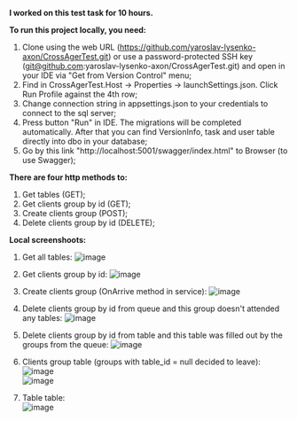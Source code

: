 **I worked on this test task for 10 hours.**

**To run this project locally, you need:**
1. Clone using the web URL (https://github.com/yaroslav-lysenko-axon/CrossAgerTest.git) or use a password-protected SSH key (git@github.com:yaroslav-lysenko-axon/CrossAgerTest.git) and open in your IDE via "Get from Version Control" menu;
2. Find in CrossAgerTest.Host -> Properties -> launchSettings.json. Click Run Profile against the 4th row;
3. Change connection string in appsettings.json to your credentials to connect to the sql server;
4. Press button "Run" in IDE. The migrations will be completed automatically. After that you can find VersionInfo, task and user table directly into dbo in your database;
5. Go by this link "http://localhost:5001/swagger/index.html" to Browser (to use Swagger);

**There are four http methods to:**
1. Get tables (GET);
2. Get clients group by id (GET);
3. Create clients group (POST);
4. Delete clients group by id (DELETE);

**Local screenshoots:**
1. Get all tables:
![image](https://github.com/yaroslav-lysenko-axon/CrossAgerTest/assets/88324041/2f44463a-0cb4-45b3-932c-b9439f46d1b9)

2. Get clients group by id:
![image](https://github.com/yaroslav-lysenko-axon/CrossAgerTest/assets/88324041/7b1bd52f-0d76-48e4-be2a-67bcfebe93d9)

3. Create clients group (OnArrive method in service):
![image](https://github.com/yaroslav-lysenko-axon/CrossAgerTest/assets/88324041/80df98d7-8781-48cd-9f8d-fb98e8f85dcb)

4. Delete clients group by id from queue and this group doesn't attended any tables:
![image](https://github.com/yaroslav-lysenko-axon/CrossAgerTest/assets/88324041/bb8d850f-1aad-400b-90c2-30d86bbf72c9)

5. Delete clients group by id from table and this table was filled out by the groups from the queue:
![image](https://github.com/yaroslav-lysenko-axon/CrossAgerTest/assets/88324041/48fef4bf-3f79-4e6e-a417-1c5b1be5ba2c)

6. Clients group table (groups with table_id = null decided to leave):
<br>![image](https://github.com/yaroslav-lysenko-axon/CrossAgerTest/assets/88324041/0bb5eb6f-3b89-437e-a5b9-3dc11600e45a)
<br>![image](https://github.com/yaroslav-lysenko-axon/CrossAgerTest/assets/88324041/79640226-8c3f-41af-b47b-02d688ac5d18)

7. Table table:
<br>![image](https://github.com/yaroslav-lysenko-axon/CrossAgerTest/assets/88324041/9008102a-170e-43c5-9771-b5a796abb14d)


